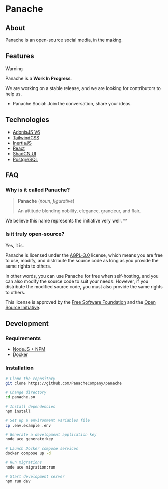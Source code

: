 # Panache

## About

Panache is an open-source social media, in the making.

## Features

> [!WARNING]
>
> Panache is a **Work In Progress**.
>
> We are working on a stable release, and we are looking for contributors to help us.

- Panache Social: Join the conversation, share your ideas.

## Technologies

- [AdonisJS V6](https://adonisjs.com)
- [TailwindCSS](https://tailwindcss.com)
- [InertiaJS](https://inertiajs.com)
- [React](https://react.dev)
- [ShadCN UI](https://ui.shadcn.com)
- [PostgreSQL](https://www.postgresql.org)

## FAQ

### Why is it called Panache?

> **Panache** (_noun, figurative_)
>
> An attitude blending nobility, elegance, grandeur, and flair.

We believe this name represents the initiative very well. ^^

### Is it truly open-source?

Yes, it is.

Panache is licensed under the [AGPL-3.0](https://github.com/panacheapp/panache/blob/main/LICENSE) license, which means you are free to use, modify, and distribute the source code as long as you provide the same rights to others.

In other words, you can use Panache for free when self-hosting, and you can also modify the source code to suit your needs. However, if you distribute the modified source code, you must also provide the same rights to others.

This license is approved by the [Free Software Foundation](https://www.gnu.org/licenses/license-list.html) and the [Open Source Initiative](https://opensource.org/licenses).

## Development

### Requirements

- [NodeJS + NPM](https://nodejs.org)
- [Docker](https://www.docker.com)

### Installation

```bash
# Clone the repository
git clone https://github.com/PanacheCompany/panache

# Change directory
cd panache.so

# Install dependencies
npm install

# Set up a environment variables file
cp .env.example .env

# Generate a development application key
node ace generate:key

# Launch Docker compose services
docker compose up -d

# Run migrations
node ace migration:run

# Start development server
npm run dev
```
